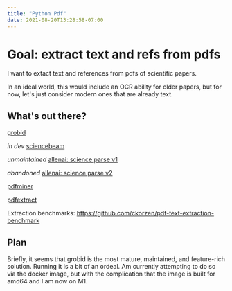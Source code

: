 ```yaml
---
title: "Python Pdf"
date: 2021-08-20T13:28:58-07:00
---
```


# Goal: extract text and refs from pdfs

I want to extact text and references from pdfs of scientific papers.

In an ideal world, this would include an OCR ability for older papers, but for now, let's just consider modern ones that are already text.

## What's out there?

[grobid](https://github.com/kermitt2/grobid)

*in dev* [sciencebeam](https://github.com/elifesciences/sciencebeam)

*unmaintained* [allenai: science parse v1](https://github.com/allenai/science-parse)

*abandoned* [allenai: science parse v2](https://github.com/allenai/spv2) 

[pdfminer](https://github.com/euske/pdfminer/)

[pdfextract](https://github.com/CrossRef/pdfextract)


Extraction benchmarks:
https://github.com/ckorzen/pdf-text-extraction-benchmark


## Plan

Briefly, it seems that grobid is the most mature, maintained, and feature-rich solution.  Running it is a bit of an ordeal.  Am currently attempting to do so via the docker image, but with the complication that the image is built for amd64 and I am now on M1.
